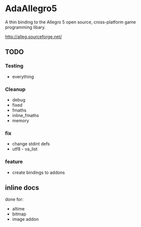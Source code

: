AdaAllegro5
===========

A thin binding to the Allegro 5 open source, cross-platform
game programming libary.

http://alleg.sourceforge.net/

## TODO

### Testing

* everything

### Cleanup

* debug
* fixed
* fmaths
* inline_fmaths
* memory

### fix

* change stdint defs
* utf8 - va_list

### feature

* create bindings to addons

## inline docs

done for:

* altime
* bitmap
* image addon
